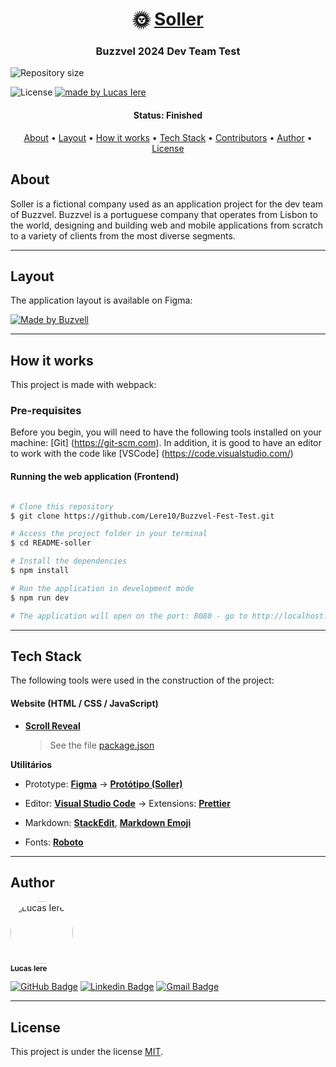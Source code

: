 <h1 align="center">
   🌞 <a href="#"> Soller </a>
</h1>

<h3 align="center">
    Buzzvel 2024 Dev Team Test
</h3>

<img alt="Repository size" src="https://img.shields.io/badge/last%20commit-October%2029th%202024-blue
  ">

   <img alt="License" src="https://img.shields.io/badge/license-MIT-brightgreen">


  <a href="https://github.com/Lere10">
    <img alt="made by Lucas Iere" src="https://img.shields.io/badge/Made%20by-Lucas%20Iere-white
    ">
  </a>
</p>

<h4 align="center"> 
	 Status: Finished
</h4>

<p align="center">
 <a href="#about">About</a> •
 <a href="#layout">Layout</a> • 
 <a href="#how-it-works">How it works</a> • 
 <a href="#tech-stack">Tech Stack</a> • 
 <a href="#contributors">Contributors</a> • 
 <a href="#author">Author</a> • 
 <a href="#user-content-license">License</a>

</p>

## About

Soller is a fictional company used as an application project for the dev team of Buzzvel.
Buzzvel is a portuguese company that operates from Lisbon to the world, designing and building web and mobile applications from scratch to a variety of clients from the most diverse segments.

---

## Layout

The application layout is available on Figma:

<a href="https://www.figma.com/design/Fa2T97nxAiGFUvDZqnm9TM/Buzzvel-FE---Test?node-id=0-1&node-type=canvas&t=CPzG9NozEfDNePd5-0">
  <img alt="Made by Buzvell" src="https://img.shields.io/badge/Acessar%20Layout%20-Figma-%2304D361">
</a>

---

## How it works

This project is made with webpack:

### Pre-requisites

Before you begin, you will need to have the following tools installed on your machine:
[Git] (https://git-scm.com).
In addition, it is good to have an editor to work with the code like [VSCode] (https://code.visualstudio.com/)

#### Running the web application (Frontend)

```bash

# Clone this repository
$ git clone https://github.com/Lere10/Buzzvel-Fest-Test.git

# Access the project folder in your terminal
$ cd README-soller

# Install the dependencies
$ npm install

# Run the application in development mode
$ npm run dev

# The application will open on the port: 8080 - go to http://localhost:8080/

```

---

## Tech Stack

The following tools were used in the construction of the project:

#### **Website** (HTML / CSS / JavaScript)

- **[Scroll Reveal](https://scrollrevealjs.org/)**

  > See the file [package.json](https://github.com/Lere10/Buzzvel-Fest-Test/blob/main/package.json)

**Utilitários**

- Prototype: **[Figma](https://www.figma.com/)** → **[Protótipo (Soller)](https://www.figma.com/proto/Fa2T97nxAiGFUvDZqnm9TM/Buzzvel-FE---Test?node-id=1-2&node-type=frame&t=sHn6btw7X17HWdlW-0&scaling=scale-down-width&content-scaling=fixed&page-id=0%3A1)**

- Editor: **[Visual Studio Code](https://code.visualstudio.com/)** → Extensions: **[Prettier](https://prettier.io/)**
- Markdown: **[StackEdit](https://stackedit.io/)**, **[Markdown Emoji](https://gist.github.com/rxaviers/7360908)**

- Fonts: **[Roboto](https://fonts.google.com/specimen/Roboto)**

---

## Author

<a href="#author">
 <img style="border-radius: 50%;" src="https://avatars.githubusercontent.com/u/164878438?v=4" width="100px;" alt="Lucas Iere"/>
 <br />
 <sub><b>Lucas Iere</b></sub></a>
 <br />

[![GitHub Badge](https://img.shields.io/badge/GitHub-Lere10-white?logo=github)](https://github.com/Lere10) [![Linkedin Badge](https://img.shields.io/badge/LinkedIn-Lucas%20Iere-white?style=flat-square&logo=LinkedIn&logoColor=white&labelColor=blue)](https://www.linkedin.com/in/lucas-iere-a197a5154/)
[![Gmail Badge](https://img.shields.io/badge/Email-Lucas%20Iere-white?style=flat-square&logo=gmail&logoColor=white&labelColor=red)](mailto:leredsb10@gmail.com)

---

## License

This project is under the license [MIT](./LICENSE).
